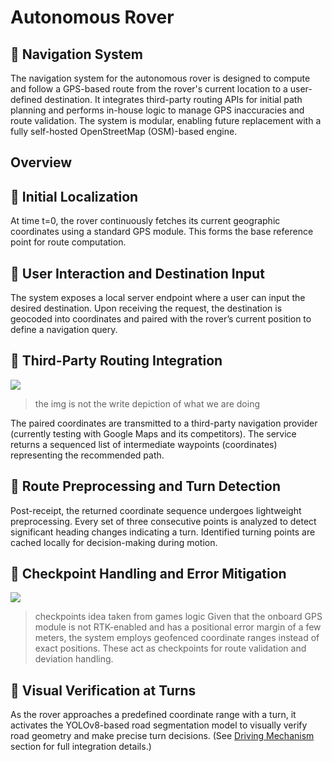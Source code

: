 

# Autonomous Rover

🧭 Navigation System
-------------

The navigation system for the autonomous rover is designed to compute and follow a GPS-based route from the rover's current location to a user-defined destination. It integrates third-party routing APIs for initial path planning and performs in-house logic to manage GPS inaccuracies and route validation. The system is modular, enabling future replacement with a fully self-hosted OpenStreetMap (OSM)-based engine.
## Overview

🔹 Initial Localization
-------------

At time t=0, the rover continuously fetches its current geographic coordinates using a standard GPS module. This forms the base reference point for route computation.

🔹 User Interaction and Destination Input
-------------
The system exposes a local server endpoint where a user can input the desired destination. Upon receiving the request, the destination is geocoded into coordinates and paired with the rover’s current position to define a navigation query.

🔹 Third-Party Routing Integration
-------------
![](https://i.sstatic.net/uYedd.png)
>the img is not the write depiction of what we are doing

The paired coordinates are transmitted to a third-party navigation provider (currently testing with Google Maps and its competitors). The service returns a sequenced list of intermediate waypoints (coordinates) representing the recommended path.

🔹 Route Preprocessing and Turn Detection
-------------
Post-receipt, the returned coordinate sequence undergoes lightweight preprocessing. Every set of three consecutive points is analyzed to detect significant heading changes indicating a turn. Identified turning points are cached locally for decision-making during motion.

🔹 Checkpoint Handling and Error Mitigation
-------------
![](https://img.gta5-mods.com/q95/images/race-timer/4b1776-lapTimer3.jpg)
>checkpoints idea taken from games logic
Given that the onboard GPS module is not RTK-enabled and has a positional error margin of a few meters, the system employs geofenced coordinate ranges instead of exact positions. These act as checkpoints for route validation and deviation handling.

🔹 Visual Verification at Turns
-------------
As the rover approaches a predefined coordinate range with a turn, it activates the YOLOv8-based road segmentation model to visually verify road geometry and make precise turn decisions. (See [Driving Mechanism]([DrivingMechanism/iindex.md](https://github.com/sagar-anmol/rover/blob/main/DrivingMechanism/iindex.md) "Heading link") section for full integration details.)
